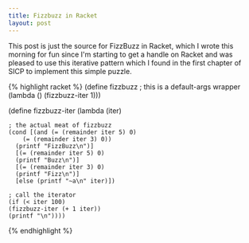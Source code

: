 ```yaml
---
title: Fizzbuzz in Racket
layout: post
---
```


This post is just the source for FizzBuzz in Racket, which I wrote this morning for fun since I'm starting to get a handle on Racket and was pleased to use this iterative pattern which I found in the first chapter of SICP to implement this simple puzzle.

{% highlight racket %}
(define fizzbuzz
; this is a default-args wrapper
  (lambda ()
    (fizzbuzz-iter 1)))

(define fizzbuzz-iter
  (lambda (iter)

    ; the actual meat of fizzbuzz
    (cond [(and (= (remainder iter 5) 0) 
		(= (remainder iter 3) 0)) 
      (printf "FizzBuzz\n")]
	  [(= (remainder iter 5) 0) 
      (printf "Buzz\n")]
	  [(= (remainder iter 3) 0) 
      (printf "Fizz\n")]
	  [else (printf "~a\n" iter)])

    ; call the iterator
    (if (< iter 100) 
	(fizzbuzz-iter (+ 1 iter)) 
	(printf "\n"))))
{% endhighlight %}
